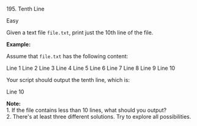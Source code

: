 195\. Tenth Line

Easy

Given a text file `file.txt`, print just the 10th line of the file.

**Example:**

Assume that `file.txt` has the following content:

Line 1 Line 2 Line 3 Line 4 Line 5 Line 6 Line 7 Line 8 Line 9 Line 10

Your script should output the tenth line, which is:

Line 10

**Note:**  
1\. If the file contains less than 10 lines, what should you output?  
2\. There's at least three different solutions. Try to explore all possibilities.